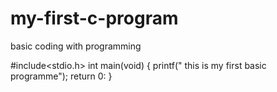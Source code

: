 # my-first-c-program
basic coding with programming

#include<stdio.h>
int main(void)
{
  printf(" this is my first basic programme");
  return 0:
 }
